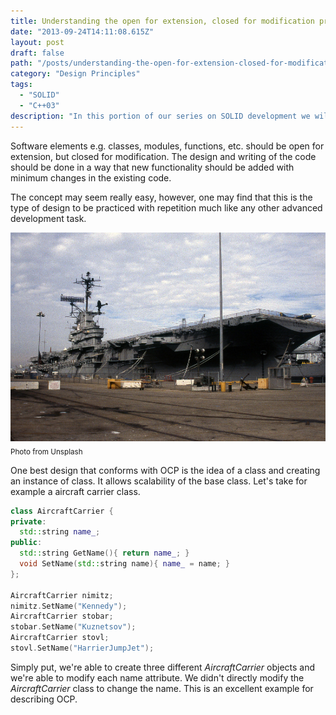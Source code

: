 ```yaml
---
title: Understanding the open for extension, closed for modification principle
date: "2013-09-24T14:11:08.615Z"
layout: post
draft: false
path: "/posts/understanding-the-open-for-extension-closed-for-modification-principle/"
category: "Design Principles"
tags:
  - "SOLID"
  - "C++03"
description: "In this portion of our series on SOLID development we will learn how to work with the open closed principle that helps to promote code scalability."
---
```

Software elements e.g. classes, modules, functions, etc. should be open for extension, but closed for modification. The design and writing of the code should be done in a way that new functionality should be added with minimum changes in the existing code.

The concept may seem really easy, however, one may find that this is the type of design to be practiced with repetition much like any other advanced development task.

![OCP.](./1.jpg)<sub>Photo from Unsplash</sub>

One best design that conforms with OCP is the idea of a class and creating an instance of class. It allows scalability of the base class. Let's take for example a aircraft carrier class.

```cpp
class AircraftCarrier {
private:
  std::string name_;
public:
  std::string GetName(){ return name_; }
  void SetName(std::string name){ name_ = name; }
};

AircraftCarrier nimitz;
nimitz.SetName("Kennedy");
AircraftCarrier stobar;
stobar.SetName("Kuznetsov");
AircraftCarrier stovl;
stovl.SetName("HarrierJumpJet");
```

Simply put, we're able to create three different _AircraftCarrier_ objects and we're able to modify each name attribute. We didn't directly modify the _AircraftCarrier_ class to change the name. This is an excellent example for describing OCP.
